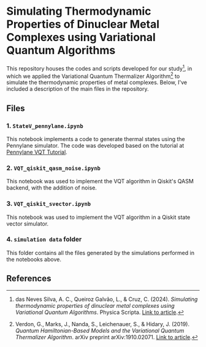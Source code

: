 # Simulating Thermodynamic Properties of Dinuclear Metal Complexes using Variational Quantum Algorithms

This repository houses the codes and scripts developed for our study[^1], in which we applied the Variational Quantum Thermalizer Algorithm[^2] to simulate the thermodynamic properties of metal complexes. Below, I've included a description of the main files in the repository.

## Files

### 1. `StateV_pennylane.ipynb`

This notebook implements a code to generate thermal states using the Pennylane simulator. The code was developed based on the tutorial at [Pennylane VQT Tutorial](https://pennylane.ai/qml/demos/tutorial_vqt/).

### 2. `VQT_qiskit_qasm_noise.ipynb`

This notebook was used to implement the VQT algorithm in Qiskit's QASM backend, with the addition of noise.

### 3. `VQT_qiskit_svector.ipynb`

This notebook was used to implement the VQT algorithm in a Qiskit state vector simulator.

### 4. `simulation data` folder

This folder contains all the files generated by the simulations performed in the notebooks above.

## References

[^1]: das Neves Silva, A. C., Queiroz Galvão, L., & Cruz, C. (2024). *Simulating thermodynamic properties of dinuclear metal complexes using Variational Quantum Algorithms*. Physica Scripta. [Link to article](http://iopscience.iop.org/article/10.1088/1402-4896/ad6ec3).

[^2]: Verdon, G., Marks, J., Nanda, S., Leichenauer, S., & Hidary, J. (2019). *Quantum Hamiltonian-Based Models and the Variational Quantum Thermalizer Algorithm*. arXiv preprint arXiv:1910.02071. [Link to article](https://arxiv.org/abs/1910.02071).
